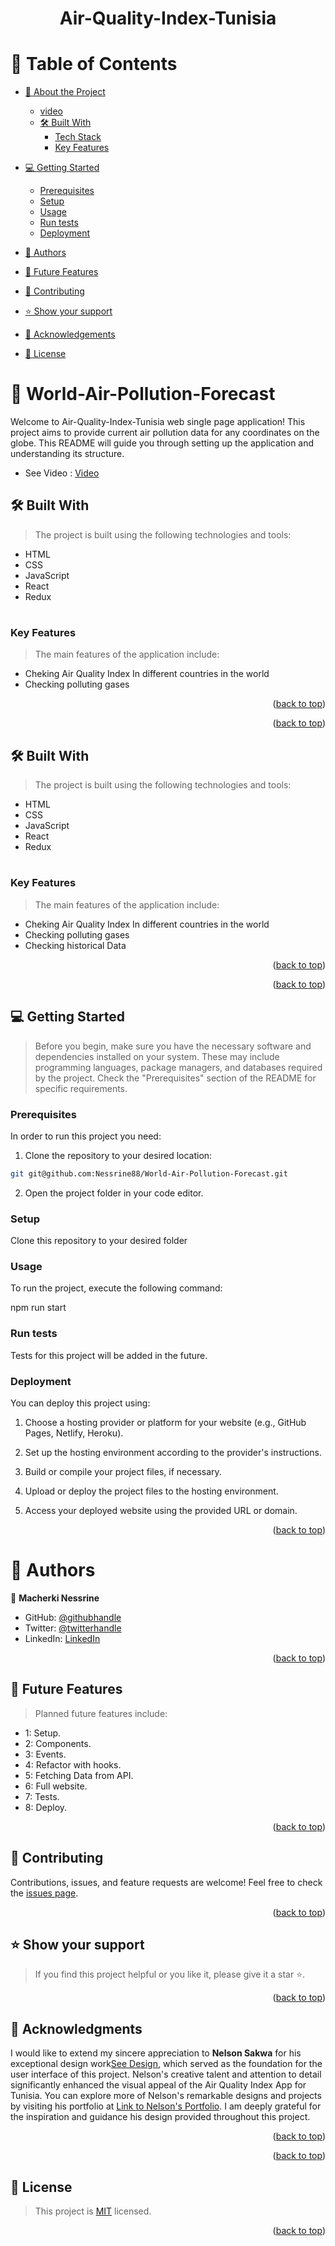 # 

<h1 align ="center" >Air-Quality-Index-Tunisia </h1>
<a name="readme-top"></a>


<div align="center">


</div>

<!-- TABLE OF CONTENTS -->

# 📗 Table of Contents

- [📖 About the Project](#about-project)

  - [video](#video)
  - [🛠 Built With](#built-with)
    - [Tech Stack](#tech-stack)
    - [Key Features](#key-features)
- [💻 Getting Started](#getting-started)
  - [Prerequisites](#prerequisites)
  - [Setup](#setup)
  - [Usage](#usage)
  - [Run tests](#run-tests)
  - [Deployment](#deployment)
- [👥 Authors](#authors)
- [🔭 Future Features](#future-features)
- [🤝 Contributing](#contributing)
- [⭐️ Show your support](#support)
- [🙏 Acknowledgements](#acknowledgements)
- [📝 License](#license)

<!-- PROJECT DESCRIPTION -->

# 📖 World-Air-Pollution-Forecast  <a name="about-project"></a>

Welcome to Air-Quality-Index-Tunisia web single page application! This project aims to provide current air pollution data for any coordinates on the globe. This README will guide you through setting up the application and understanding its structure.


- See Video : [Video](https://www.loom.com/share/35ee26239bd74bf5a579f4e6cee5cb00?sid=9ab44b59-cc8d-4d06-adfe-22aa49baec6c)

## 🛠 Built With <a name="built-with"></a>

>The project is built using the following technologies and tools:

- HTML
- CSS
- JavaScript
- React
- Redux

#


<!-- Features -->

### Key Features <a name="key-features"></a>

> The main features of the application include:

- Cheking Air Quality Index In different countries in the world 
- Checking polluting gases 

<p align="right">(<a href="#readme-top">back to top</a>)</p>

<!-- LIVE DEMO -->



<p align="right">(<a href="#readme-top">back to top</a>)</p>




## 🛠 Built With <a name="built-with"></a>

>The project is built using the following technologies and tools:

- HTML
- CSS
- JavaScript
- React
- Redux

#


<!-- Features -->

### Key Features <a name="key-features"></a>

> The main features of the application include:

- Cheking Air Quality Index In different countries in the world 
- Checking polluting gases 
- Checking historical Data 

<p align="right">(<a href="#readme-top">back to top</a>)</p>

<!-- LIVE DEMO -->



<p align="right">(<a href="#readme-top">back to top</a>)</p>

<!-- GETTING STARTED -->

## 💻 Getting Started <a name="getting-started"></a>


> Before you begin, make sure you have the necessary software and dependencies installed on your system. These may include programming languages, package managers, and databases required by the project. Check the "Prerequisites" section of the README for specific requirements.

### Prerequisites

In order to run this project you need:

1. Clone the repository to your desired location:
```sh
git git@github.com:Nessrine88/World-Air-Pollution-Forecast.git
```

2. Open the project folder in your code editor.

### Setup

Clone this repository to your desired folder


### Usage

To run the project, execute the following command:

npm run start
### Run tests

Tests for this project will be added in the future.

### Deployment

You can deploy this project using:


1. Choose a hosting provider or platform for your website (e.g., GitHub Pages, Netlify, Heroku).

2. Set up the hosting environment according to the provider's instructions.

3. Build or compile your project files, if necessary.

4. Upload or deploy the project files to the hosting environment.

5. Access your deployed website using the provided URL or domain.

<p align="right">(<a href="#readme-top">back to top</a>)</p>

<!-- AUTHORS -->

# 👥 Authors <a name="Nessrine Macherki"></a>

👤 **Macherki Nessrine**
- GitHub: [@githubhandle](https://github.com/Nessrine88)
- Twitter: [@twitterhandle](https://twitter.com/Nessour88)
- LinkedIn: [LinkedIn](https://www.linkedin.com/in/nessrine-macherki-86959196/)

<p align="right">(<a href="#readme-top">back to top</a>)</p>

<!-- FUTURE FEATURES -->

## 🔭 Future Features <a name="future-features"></a>

> Planned future features include:

- 1: Setup.
- 2: Components.
- 3: Events.
- 4: Refactor with hooks.
- 5: Fetching Data from API.
- 6: Full website.
- 7: Tests.
- 8: Deploy.


 
<p align="right">(<a href="#readme-top">back to top</a>)</p>
<!-- CONTRIBUTING -->

## 🤝 Contributing <a name="contributing"></a>

Contributions, issues, and feature requests are welcome! Feel free to check the [issues page](https://github.com/Nessrine88/World-Air-Pollution-Forecast/issues).

<p align="right">(<a href="#readme-top">back to top</a>)</p>

<!-- SUPPORT -->

## ⭐️ Show your support <a name="support"></a>

> If you find this project helpful or you like it, please give it a star ⭐️. 


<p align="right">(<a href="#readme-top">back to top</a>)</p>

<!-- ACKNOWLEDGEMENTS -->

## 🙏 Acknowledgments <a name="acknowledgements"></a>

I would like to extend my sincere appreciation to **Nelson Sakwa** for his exceptional design work[See Design](https://www.behance.net/gallery/31579789/Ballhead-App-(Free-PSDs)), which served as the foundation for the user interface of this project. Nelson's creative talent and attention to detail significantly enhanced the visual appeal of the Air Quality Index App for Tunisia. You can explore more of Nelson's remarkable designs and projects by visiting his portfolio at [Link to Nelson's Portfolio](https://www.behance.net/sakwadesignstudio). I am deeply grateful for the inspiration and guidance his design provided throughout this project.


<p align="right">(<a href="#readme-top">back to top</a>)</p>

<!-- FAQ (optional) -->

  
<p align="right">(<a href="#readme-top">back to top</a>)</p>

<!-- LICENSE -->

## 📝 License <a name="license"></a>

>This project is [MIT](./LICENSE) licensed.

<p align="right">(<a href="#readme-top">back to top</a>)</p>
